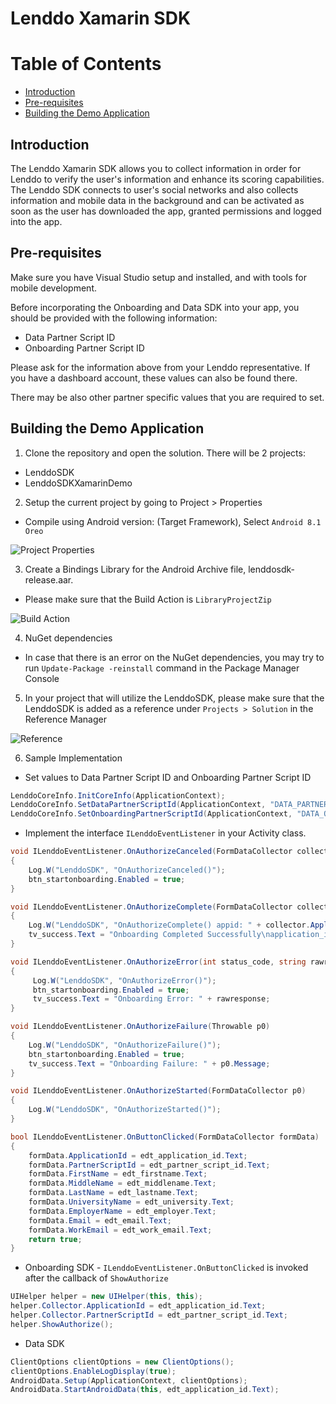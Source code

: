 # Lenddo Xamarin SDK

# Table of Contents

- [Introduction](#introduction)
- [Pre-requisites](#pre-requisites)
- [Building the Demo Application](#building-the-demo-application)

## Introduction

The Lenddo Xamarin SDK allows you to collect information in order for Lenddo to verify the user's information and enhance its scoring capabilities. The Lenddo SDK connects to user's social networks and also collects information and mobile data in the background and can be activated as soon as the user has downloaded the app, granted permissions and logged into the app.

## Pre-requisites

Make sure you have Visual Studio setup and installed, and with tools for mobile development. 

Before incorporating the Onboarding and Data SDK into your app, you should be provided with the following information:

- Data Partner Script ID
- Onboarding Partner Script ID

Please ask for the information above from your Lenddo representative. If you have a dashboard account, these values can also be found there.

There may be also other partner specific values that you are required to set.

## Building the Demo Application

1. Clone the repository and open the solution. There will be 2 projects:

- LenddoSDK
- LenddoSDKXamarinDemo

2. Setup the current project by going to Project > Properties

- Compile using Android version: (Target Framework), Select `Android 8.1 Oreo`

![Project Properties](https://github.com/Lenddo/xamarin-sdk/blob/feature/data-sdk/LenddoSDK/Wiki/project_properties.PNG)

3. Create a Bindings Library for the Android Archive file, lenddosdk-release.aar. 

- Please make sure that the Build Action is `LibraryProjectZip`

![Build Action](https://github.com/Lenddo/xamarin-sdk/blob/feature/data-sdk/LenddoSDK/Wiki/aar_build_action.PNG)

4. NuGet dependencies 

- In case that there is an error on the NuGet dependencies, you may try to run `Update-Package -reinstall` command in the Package Manager Console 

5. In your project that will utilize the LenddoSDK, please make sure that the LenddoSDK is added as a reference under `Projects > Solution` in the Reference Manager 

![Reference](https://github.com/Lenddo/xamarin-sdk/blob/feature/data-sdk/LenddoSDK/Wiki/add_reference_project.PNG)

6. Sample Implementation

* Set values to Data Partner Script ID and Onboarding Partner Script ID

```csharp
LenddoCoreInfo.InitCoreInfo(ApplicationContext);
LenddoCoreInfo.SetDataPartnerScriptId(ApplicationContext, "DATA_PARTNER_SCRIPT_ID");
LenddoCoreInfo.SetOnboardingPartnerScriptId(ApplicationContext, "DATA_ONBOARDING_PARTNER_SCRIPT_ID");
```

* Implement the interface `ILenddoEventListener` in your Activity class.

```csharp
void ILenddoEventListener.OnAuthorizeCanceled(FormDataCollector collector)
{
    Log.W("LenddoSDK", "OnAuthorizeCanceled()");
    btn_startonboarding.Enabled = true;
}

void ILenddoEventListener.OnAuthorizeComplete(FormDataCollector collector)
{
    Log.W("LenddoSDK", "OnAuthorizeComplete() appid: " + collector.ApplicationId);
    tv_success.Text = "Onboarding Completed Successfully\napplication_id: " + collector.ApplicationId;
}

void ILenddoEventListener.OnAuthorizeError(int status_code, string rawresponse)
{
     Log.W("LenddoSDK", "OnAuthorizeError()");
     btn_startonboarding.Enabled = true;
     tv_success.Text = "Onboarding Error: " + rawresponse;
}

void ILenddoEventListener.OnAuthorizeFailure(Throwable p0)
{
    Log.W("LenddoSDK", "OnAuthorizeFailure()");
    btn_startonboarding.Enabled = true;
    tv_success.Text = "Onboarding Failure: " + p0.Message;
}

void ILenddoEventListener.OnAuthorizeStarted(FormDataCollector p0)
{
    Log.W("LenddoSDK", "OnAuthorizeStarted()");
}

bool ILenddoEventListener.OnButtonClicked(FormDataCollector formData)
{
    formData.ApplicationId = edt_application_id.Text;
    formData.PartnerScriptId = edt_partner_script_id.Text;
    formData.FirstName = edt_firstname.Text;
    formData.MiddleName = edt_middlename.Text;
    formData.LastName = edt_lastname.Text;
    formData.UniversityName = edt_university.Text;
    formData.EmployerName = edt_employer.Text;
    formData.Email = edt_email.Text;
    formData.WorkEmail = edt_work_email.Text;
    return true;
}
```

* Onboarding SDK - `ILenddoEventListener.OnButtonClicked` is invoked after the callback of `ShowAuthorize`

```csharp
UIHelper helper = new UIHelper(this, this);
helper.Collector.ApplicationId = edt_application_id.Text;
helper.Collector.PartnerScriptId = edt_partner_script_id.Text;
helper.ShowAuthorize();
```

* Data SDK 

```csharp
ClientOptions clientOptions = new ClientOptions();
clientOptions.EnableLogDisplay(true);
AndroidData.Setup(ApplicationContext, clientOptions);
AndroidData.StartAndroidData(this, edt_application_id.Text);
```